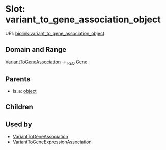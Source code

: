 
# Slot: variant_to_gene_association_object




URI: [biolink:variant_to_gene_association_object](https://w3id.org/biolink/vocab/variant_to_gene_association_object)


## Domain and Range

[VariantToGeneAssociation](VariantToGeneAssociation.md) ->  <sub>REQ</sub> [Gene](Gene.md)

## Parents

 *  is_a: [object](object.md)

## Children


## Used by

 * [VariantToGeneAssociation](VariantToGeneAssociation.md)
 * [VariantToGeneExpressionAssociation](VariantToGeneExpressionAssociation.md)
